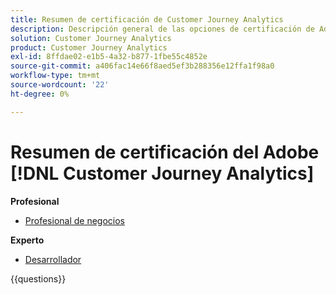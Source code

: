 ```yaml
---
title: Resumen de certificación de Customer Journey Analytics
description: Descripción general de las opciones de certificación de Adobe Customer Journey Analytics
solution: Customer Journey Analytics
product: Customer Journey Analytics
exl-id: 8ffdae02-e1b5-4a32-b877-1fbe55c4852e
source-git-commit: a406fac14e66f8aed5ef3b288356e12ffa1f98a0
workflow-type: tm+mt
source-wordcount: '22'
ht-degree: 0%

---
```


# Resumen de certificación del Adobe [!DNL Customer Journey Analytics]

**Profesional**

* [Profesional de negocios](/help/certifications/acja/acja-p-business.md)

**Experto**

* [Desarrollador](/help/certifications/acja/acja-e-developer.md) <!--AD0-E604-->

{{questions}}

